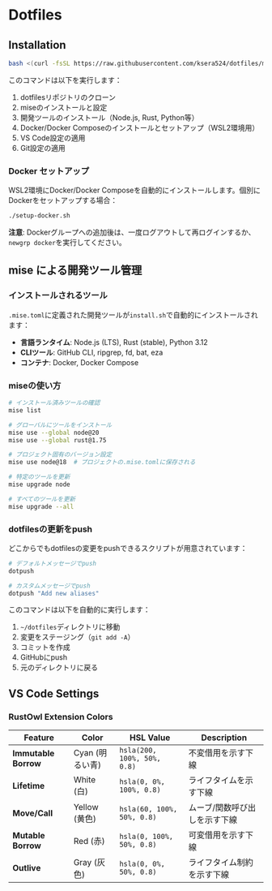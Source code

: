 # Dotfiles

## Installation

```bash
bash <(curl -fsSL https://raw.githubusercontent.com/ksera524/dotfiles/main/bootstrap.sh)
```

このコマンドは以下を実行します：
1. dotfilesリポジトリのクローン
2. miseのインストールと設定
3. 開発ツールのインストール（Node.js, Rust, Python等）
4. Docker/Docker Composeのインストールとセットアップ（WSL2環境用）
5. VS Code設定の適用
6. Git設定の適用

### Docker セットアップ

WSL2環境にDocker/Docker Composeを自動的にインストールします。個別にDockerをセットアップする場合：

```bash
./setup-docker.sh
```

**注意**: Dockerグループへの追加後は、一度ログアウトして再ログインするか、`newgrp docker`を実行してください。

## mise による開発ツール管理

### インストールされるツール

`.mise.toml`に定義された開発ツールが`install.sh`で自動的にインストールされます：

- **言語ランタイム**: Node.js (LTS), Rust (stable), Python 3.12
- **CLIツール**: GitHub CLI, ripgrep, fd, bat, eza
- **コンテナ**: Docker, Docker Compose

### miseの使い方

```bash
# インストール済みツールの確認
mise list

# グローバルにツールをインストール
mise use --global node@20
mise use --global rust@1.75

# プロジェクト固有のバージョン設定
mise use node@18  # プロジェクトの.mise.tomlに保存される

# 特定のツールを更新
mise upgrade node

# すべてのツールを更新
mise upgrade --all
```

### dotfilesの更新をpush

どこからでもdotfilesの変更をpushできるスクリプトが用意されています：

```bash
# デフォルトメッセージでpush
dotpush

# カスタムメッセージでpush
dotpush "Add new aliases"
```

このコマンドは以下を自動的に実行します：
1. `~/dotfiles`ディレクトリに移動
2. 変更をステージング（`git add -A`）
3. コミットを作成
4. GitHubにpush
5. 元のディレクトリに戻る

## VS Code Settings

### RustOwl Extension Colors

| Feature | Color | HSL Value | Description |
|---------|-------|-----------|-------------|
| **Immutable Borrow** | Cyan (明るい青) | `hsla(200, 100%, 50%, 0.8)` | 不変借用を示す下線 |
| **Lifetime** | White (白) | `hsla(0, 0%, 100%, 0.8)` | ライフタイムを示す下線 |
| **Move/Call** | Yellow (黄色) | `hsla(60, 100%, 50%, 0.8)` | ムーブ/関数呼び出しを示す下線 |
| **Mutable Borrow** | Red (赤) | `hsla(0, 100%, 50%, 0.8)` | 可変借用を示す下線 |
| **Outlive** | Gray (灰色) | `hsla(0, 0%, 50%, 0.8)` | ライフタイム制約を示す下線 |
